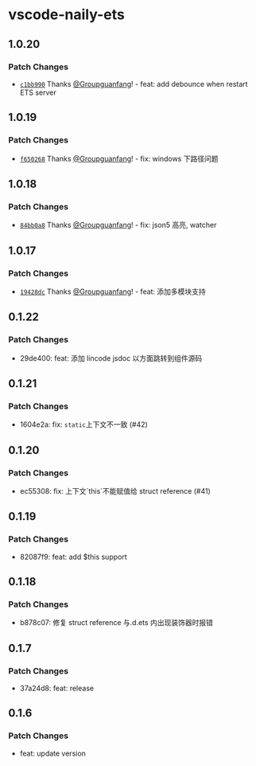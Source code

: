 # vscode-naily-ets

## 1.0.20

### Patch Changes

- [`c1bb990`](https://github.com/Groupguanfang/arkTS/commit/c1bb990f0b0f8e52296351da99777a7075303dc4) Thanks [@Groupguanfang](https://github.com/Groupguanfang)! - feat: add debounce when restart ETS server

## 1.0.19

### Patch Changes

- [`f650268`](https://github.com/Groupguanfang/arkTS/commit/f650268cbad8ca60873f9fbb8cf3d20e48873739) Thanks [@Groupguanfang](https://github.com/Groupguanfang)! - fix: windows 下路径问题

## 1.0.18

### Patch Changes

- [`84bb0a8`](https://github.com/Groupguanfang/arkTS/commit/84bb0a8d7ff284c9be77e7957d035c5b97abaf7f) Thanks [@Groupguanfang](https://github.com/Groupguanfang)! - fix: json5 高亮, watcher

## 1.0.17

### Patch Changes

- [`19428dc`](https://github.com/Groupguanfang/arkTS/commit/19428dcdb6f8e27914067ea48a53ce644c26f7e6) Thanks [@Groupguanfang](https://github.com/Groupguanfang)! - feat: 添加多模块支持

## 0.1.22

### Patch Changes

- 29de400: feat: 添加 lincode jsdoc 以方面跳转到组件源码

## 0.1.21

### Patch Changes

- 1604e2a: fix: `static`上下文不一致 (#42)

## 0.1.20

### Patch Changes

- ec55308: fix: 上下文\`this\`不能赋值给 struct reference (#41)

## 0.1.19

### Patch Changes

- 82087f9: feat: add $this support

## 0.1.18

### Patch Changes

- b878c07: 修复 struct reference 与.d.ets 内出现装饰器时报错

## 0.1.7

### Patch Changes

- 37a24d8: feat: release

## 0.1.6

### Patch Changes

- feat: update version
